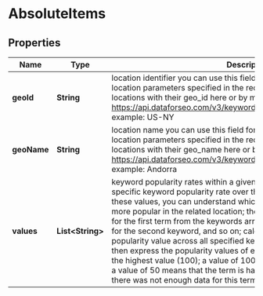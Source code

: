 

# AbsoluteItems


## Properties

| Name | Type | Description | Notes |
|------------ | ------------- | ------------- | -------------|
|**geoId** | **String** | location identifier you can use this field for matching obtained results with location parameters specified in the request see the full list of available locations with their geo_id here or by making a separate request to https://api.dataforseo.com/v3/keywords_data/dataforseo_trends/locations example: US-NY |  [optional] |
|**geoName** | **String** | location name you can use this field for matching obtained results with location parameters specified in the request see the full list of available locations with their geo_name here or by making a separate request to https://api.dataforseo.com/v3/keywords_data/dataforseo_trends/locations example: Andorra |  [optional] |
|**values** | **List&lt;String&gt;** | keyword popularity rates within a given location represents location-specific keyword popularity rate over the specified time range; using these values, you can understand which of the specified keywords is more popular in the related location; the first value in the array is provided for the first term from the keywords array, the second value is provided for the second keyword, and so on; calculation: we determine the highest popularity value across all specified keywords within a given location, and then express the popularity values of each keyword as a percentage of the highest value (100); a value of 100 is the peak popularity for the term a value of 50 means that the term is half as popular a value of 0 means there was not enough data for this term |  [optional] |




